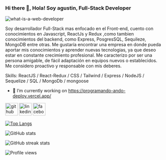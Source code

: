 ### Hi there 👋, Hola! Soy agustin, Full-Stack Developer 

![what-is-a-web-developer](https://user-images.githubusercontent.com/71356888/192654241-98a3c397-d998-4eae-98dd-8e10e750beca.jpg)


Soy desarrollador Full-Stack mas enfocado en el Front-end, cuento con conocimientos en Javascript, ReactJs y Redux ,como tambien conocimientos del backend, como Express, PosgresSQL, Sequileze, MongoDB entre otras. Me gustaría encontrar una empresa en donde pueda aportar mis conocimientos y aprender nuevas tecnologias, ya que deseo estar en constante crecimiento profesional. Me caracterizo por ser una persona amigable, de fácil adaptación en equipos nuevos o establecidos. Me considero proactivo y responsable con mis deberes.

Skills: ReactJS / React-Redux / CSS / Tailwind / Express / NodeJS / Sequelize / SQL / MongoDb / mongoose

- 🔭 I’m currently working on https://programando-ando-deploy.vercel.app/ 


[<img src='https://cdn.jsdelivr.net/npm/simple-icons@3.0.1/icons/github.svg' alt='github' height='40'>](https://github.com/agu6692)  [<img src='https://cdn.jsdelivr.net/npm/simple-icons@3.0.1/icons/linkedin.svg' alt='linkedin' height='40'>](https://www.linkedin.com/in/https://www.linkedin.com/in/juan-agust%C3%ADn-figueredo-56a416194//)  [<img src='https://cdn.jsdelivr.net/npm/simple-icons@3.0.1/icons/facebook.svg' alt='facebook' height='40'>](https://www.facebook.com/https://www.facebook.com/Aguusstinn)  

[![Top Langs](https://github-readme-stats.vercel.app/api/top-langs/?username=agu6692)](https://github.com/anuraghazra/github-readme-stats)

![GitHub stats](https://github-readme-stats.vercel.app/api?username=agu6692&show_icons=true)  

![GitHub streak stats](https://github-readme-streak-stats.herokuapp.com/?user=agu6692)  

![Profile views](https://gpvc.arturio.dev/agu6692)  
